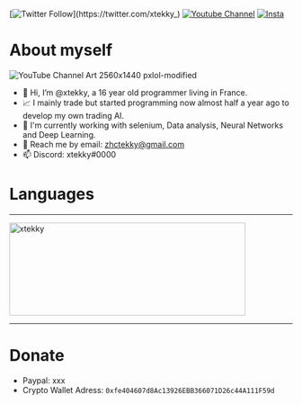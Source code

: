 [![Twitter Follow](https://img.shields.io/twitter/follow/_R1bang_.svg?style=social&label=xtekky_)](https://twitter.com/xtekky_)                                                     [![Youtube Channel](https://img.shields.io/youtube/channel/subscribers/UCVCxigi4I9fTuIxTlM9amtA?style=social)](https://www.youtube.com/channel/UC6JZx44gSD6-X_8xZoTMXUg)
[![Insta](https://img.shields.io/twitter/follow/lol_Cris?label=Instagram&logo=instagram&logoColor=red&style=social)](https://instagram.com/xtekky)

# About myself
![YouTube Channel Art 2560x1440 pxlol-modified](https://user-images.githubusercontent.com/98614666/158362378-ae02ba6b-190b-41e3-ba13-00e19c892904.png)

- 👋 Hi, I’m @xtekky, a 16 year old programmer living in France.
- 📈 I mainly trade but started programming now almost half a year ago to develop my own trading AI.
- 🌱 I'm currently working with selenium, Data analysis, Neural Networks and Deep Learning.
- 📧 Reach me by email: zhctekky@gmail.com
- 📫 Discord: xtekky#0000
# Languages
<hr>
<p align="left">
    <img src="https://github-readme-stats.vercel.app/api/top-langs/?username=xtekky&&langs_count=8&layout=compact&theme=dark" alt="xtekky" height="165" width="420"/>
</p>
<hr>

# Donate
- Paypal: xxx
- Crypto Wallet Adress: `0xfe404607d8Ac13926EBB366071D26c44A111F59d`

